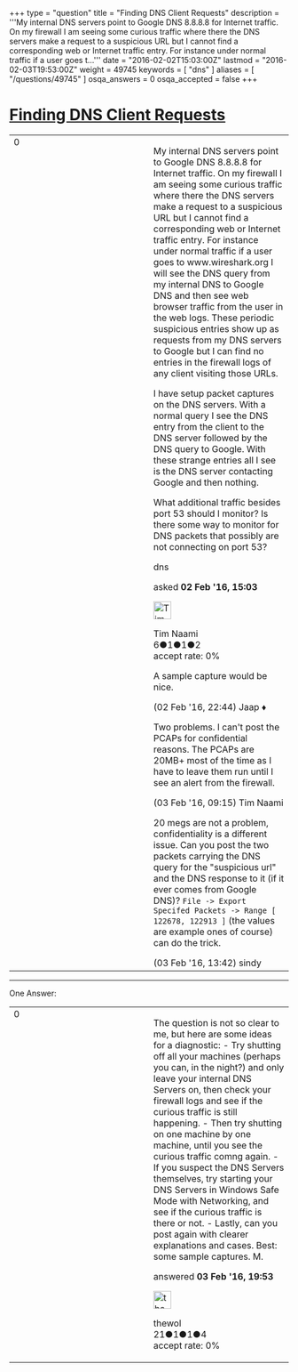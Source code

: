 +++
type = "question"
title = "Finding DNS Client Requests"
description = '''My internal DNS servers point to Google DNS 8.8.8.8 for Internet traffic. On my firewall I am seeing some curious traffic where there the DNS servers make a request to a suspicious URL but I cannot find a corresponding web or Internet traffic entry. For instance under normal traffic if a user goes t...'''
date = "2016-02-02T15:03:00Z"
lastmod = "2016-02-03T19:53:00Z"
weight = 49745
keywords = [ "dns" ]
aliases = [ "/questions/49745" ]
osqa_answers = 0
osqa_accepted = false
+++

<div class="headNormal">

# [Finding DNS Client Requests](/questions/49745/finding-dns-client-requests)

</div>

<div id="main-body">

<div id="askform">

<table id="question-table" style="width:100%;"><colgroup><col style="width: 50%" /><col style="width: 50%" /></colgroup><tbody><tr class="odd"><td style="width: 30px; vertical-align: top"><div class="vote-buttons"><div id="post-49745-score" class="post-score" title="current number of votes">0</div><div id="favorite-count" class="favorite-count"></div></div></td><td><div id="item-right"><div class="question-body"><p>My internal DNS servers point to Google DNS 8.8.8.8 for Internet traffic. On my firewall I am seeing some curious traffic where there the DNS servers make a request to a suspicious URL but I cannot find a corresponding web or Internet traffic entry. For instance under normal traffic if a user goes to www.wireshark.org I will see the DNS query from my internal DNS to Google DNS and then see web browser traffic from the user in the web logs. These periodic suspicious entries show up as requests from my DNS servers to Google but I can find no entries in the firewall logs of any client visiting those URLs.</p><p>I have setup packet captures on the DNS servers. With a normal query I see the DNS entry from the client to the DNS server followed by the DNS query to Google. With these strange entries all I see is the DNS server contacting Google and then nothing.<br />
</p><p>What additional traffic besides port 53 should I monitor? Is there some way to monitor for DNS packets that possibly are not connecting on port 53?</p></div><div id="question-tags" class="tags-container tags">dns</div><div id="question-controls" class="post-controls"></div><div class="post-update-info-container"><div class="post-update-info post-update-info-user"><p>asked <strong>02 Feb '16, 15:03</strong></p><img src="https://secure.gravatar.com/avatar/d3db4630e13acceff60d7f0b6626ce66?s=32&amp;d=identicon&amp;r=g" class="gravatar" width="32" height="32" alt="Tim%20Naami&#39;s gravatar image" /><p>Tim Naami<br />
<span class="score" title="6 reputation points">6</span><span title="1 badges"><span class="badge1">●</span><span class="badgecount">1</span></span><span title="1 badges"><span class="silver">●</span><span class="badgecount">1</span></span><span title="2 badges"><span class="bronze">●</span><span class="badgecount">2</span></span><br />
<span class="accept_rate" title="Rate of the user&#39;s accepted answers">accept rate:</span> <span title="Tim Naami has no accepted answers">0%</span> </br></p></div></div><div id="comments-container-49745" class="comments-container"><span id="49756"></span><div id="comment-49756" class="comment"><div id="post-49756-score" class="comment-score"></div><div class="comment-text"><p>A sample capture would be nice.</p></div><div id="comment-49756-info" class="comment-info"><span class="comment-age">(02 Feb '16, 22:44)</span> Jaap ♦</div></div><span id="49789"></span><div id="comment-49789" class="comment"><div id="post-49789-score" class="comment-score"></div><div class="comment-text"><p>Two problems. I can't post the PCAPs for confidential reasons. The PCAPs are 20MB+ most of the time as I have to leave them run until I see an alert from the firewall.</p></div><div id="comment-49789-info" class="comment-info"><span class="comment-age">(03 Feb '16, 09:15)</span> Tim Naami</div></div><span id="49793"></span><div id="comment-49793" class="comment"><div id="post-49793-score" class="comment-score"></div><div class="comment-text"><p>20 megs are not a problem, confidentiality is a different issue. Can you post the two packets carrying the DNS query for the "suspicious url" and the DNS response to it (if it ever comes from Google DNS)? <code>File -&gt; Export Specifed Packets -&gt; Range [ 122678, 122913 ]</code> (the values are example ones of course) can do the trick.</p></div><div id="comment-49793-info" class="comment-info"><span class="comment-age">(03 Feb '16, 13:42)</span> sindy</div></div></div><div id="comment-tools-49745" class="comment-tools"></div><div class="clear"></div><div id="comment-49745-form-container" class="comment-form-container"></div><div class="clear"></div></div></td></tr></tbody></table>

------------------------------------------------------------------------

<div class="tabBar">

<span id="sort-top"></span>

<div class="headQuestions">

One Answer:

</div>

</div>

<span id="49801"></span>

<div id="answer-container-49801" class="answer">

<table style="width:100%;"><colgroup><col style="width: 50%" /><col style="width: 50%" /></colgroup><tbody><tr class="odd"><td style="width: 30px; vertical-align: top"><div class="vote-buttons"><div id="post-49801-score" class="post-score" title="current number of votes">0</div></div></td><td><div class="item-right"><div class="answer-body"><p>The question is not so clear to me, but here are some ideas for a diagnostic: - Try shutting off all your machines (perhaps you can, in the night?) and only leave your internal DNS Servers on, then check your firewall logs and see if the curious traffic is still happening. - Then try shutting on one machine by one machine, until you see the curious traffic comng again. - If you suspect the DNS Servers themselves, try starting your DNS Servers in Windows Safe Mode with Networking, and see if the curious traffic is there or not. - Lastly, can you post again with clearer explanations and cases. Best: some sample captures. M.</p></div><div class="answer-controls post-controls"></div><div class="post-update-info-container"><div class="post-update-info post-update-info-user"><p>answered <strong>03 Feb '16, 19:53</strong></p><img src="https://secure.gravatar.com/avatar/0d34cdc32519fc3c7ebcbbfa3aa5873a?s=32&amp;d=identicon&amp;r=g" class="gravatar" width="32" height="32" alt="thewol&#39;s gravatar image" /><p>thewol<br />
<span class="score" title="21 reputation points">21</span><span title="1 badges"><span class="badge1">●</span><span class="badgecount">1</span></span><span title="1 badges"><span class="silver">●</span><span class="badgecount">1</span></span><span title="4 badges"><span class="bronze">●</span><span class="badgecount">4</span></span><br />
<span class="accept_rate" title="Rate of the user&#39;s accepted answers">accept rate:</span> <span title="thewol has no accepted answers">0%</span></p></div></div><div id="comments-container-49801" class="comments-container"></div><div id="comment-tools-49801" class="comment-tools"></div><div class="clear"></div><div id="comment-49801-form-container" class="comment-form-container"></div><div class="clear"></div></div></td></tr></tbody></table>

</div>

<div class="paginator-container-left">

</div>

</div>

</div>

